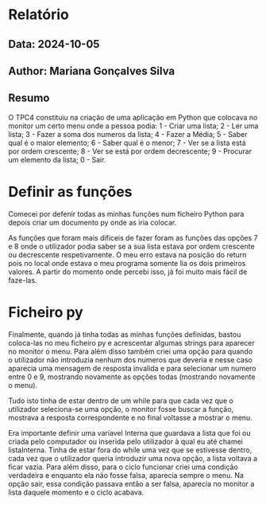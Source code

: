 # Relatório
## Data: 2024-10-05
## Author: Mariana Gonçalves Silva

## Resumo

O TPC4 constituiu na criação de uma aplicação em Python que colocava no monitor um certo menu onde a pessoa podia: 1 - Criar uma lista; 2 - Ler uma lista; 3 - Fazer a soma dos numeros da lista; 4 - Fazer a Média; 5 - Saber qual é o maior elemento; 6 - Saber qual é o menor; 7 - Ver se a lista está por ordem crescente; 8 - Ver se está por ordem decrescente; 9 - Procurar um elemento da lista; 0 - Sair.


# Definir as funções

Comecei por defenir todas as minhas funções num ficheiro Python para depois criar um documento py onde as iria colocar.

As funções que foram mais dificeis de fazer foram as funções das opções 7 e 8 onde o utilizador podia saber se a sua lista estava por ordem crescente ou decrescente respetivamente. O meu erro estava na posição do return pois no local onde estava o meu programa somente lia os dois primeiros valores. A partir do momento onde percebi isso, já foi muito mais fácil de faze-las.


# Ficheiro py

Finalmente, quando já tinha todas as minhas funções definidas, bastou coloca-las no meu ficheiro py e acrescentar algumas strings para aparecer no monitor o menu.
Para além disso também criei uma opção para quando o utilizador não introduzia nenhum dos numeros que deveria e nesse caso aparecia uma mensagem de resposta invalida e para selecionar um numero entre 0 e 9, mostrando novamente as opções todas (mostrando novamente o menu).

Tudo isto tinha de estar dentro de um while para que cada vez que o utilizador seleciona-se uma opção, o monitor fosse buscar a função, mostrava a resposta correspondente e no final voltasse a mostrar o menu.

Era importante definir uma variavel Interna que guardava a lista que foi ou criada pelo computador ou inserida pelo utilizador à qual eu até chamei listaInterna. Tinha de estar fora do while uma vez que se estivesse dentro, cada vez que o utilizador queria introduzir uma nova opção, a lista voltava a ficar vazia. Para além disso, para o ciclo funcionar criei uma condição verdadeira e enquanto ela não fosse falsa, aparecia sempre o menu. Na opção sair, essa condição passava então a ser falsa, aparecia no monitor a lista daquele momento e o ciclo acabava.